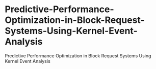 # Predictive-Performance-Optimization-in-Block-Request-Systems-Using-Kernel-Event-Analysis
Predictive Performance Optimization in Block Request Systems Using Kernel Event Analysis
